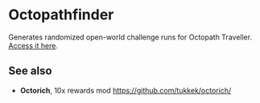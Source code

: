 # Octopathfinder

Generates randomized open-world challenge runs for Octopath Traveller. [Access it here](https://tukkek.github.io/octopathfinder).

## See also

* **Octorich**, 10x rewards mod https://github.com/tukkek/octorich/
